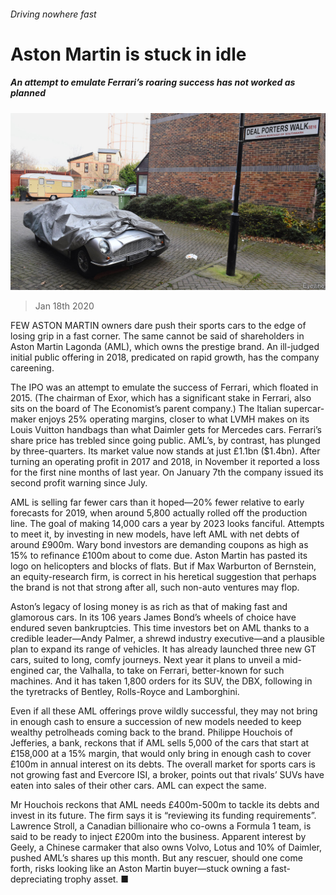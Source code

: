 ###### Driving nowhere fast

# Aston Martin is stuck in idle 

##### An attempt to emulate Ferrari’s roaring success has not worked as planned 

![image](images/20200118_WBP002_0.jpg) 

> Jan 18th 2020 

FEW ASTON MARTIN owners dare push their sports cars to the edge of losing grip in a fast corner. The same cannot be said of shareholders in Aston Martin Lagonda (AML), which owns the prestige brand. An ill-judged initial public offering in 2018, predicated on rapid growth, has the company careening.

The IPO was an attempt to emulate the success of Ferrari, which floated in 2015. (The chairman of Exor, which has a significant stake in Ferrari, also sits on the board of The Economist’s parent company.) The Italian supercar-maker enjoys 25% operating margins, closer to what LVMH makes on its Louis Vuitton handbags than what Daimler gets for Mercedes cars. Ferrari’s share price has trebled since going public. AML’s, by contrast, has plunged by three-quarters. Its market value now stands at just £1.1bn ($1.4bn). After turning an operating profit in 2017 and 2018, in November it reported a loss for the first nine months of last year. On January 7th the company issued its second profit warning since July.


AML is selling far fewer cars than it hoped—20% fewer relative to early forecasts for 2019, when around 5,800 actually rolled off the production line. The goal of making 14,000 cars a year by 2023 looks fanciful. Attempts to meet it, by investing in new models, have left AML with net debts of around £900m. Wary bond investors are demanding coupons as high as 15% to refinance £100m about to come due. Aston Martin has pasted its logo on helicopters and blocks of flats. But if Max Warburton of Bernstein, an equity-research firm, is correct in his heretical suggestion that perhaps the brand is not that strong after all, such non-auto ventures may flop.

Aston’s legacy of losing money is as rich as that of making fast and glamorous cars. In its 106 years James Bond’s wheels of choice have endured seven bankruptcies. This time investors bet on AML thanks to a credible leader—Andy Palmer, a shrewd industry executive—and a plausible plan to expand its range of vehicles. It has already launched three new GT cars, suited to long, comfy journeys. Next year it plans to unveil a mid-engined car, the Valhalla, to take on Ferrari, better-known for such machines. And it has taken 1,800 orders for its SUV, the DBX, following in the tyretracks of Bentley, Rolls-Royce and Lamborghini. 

Even if all these AML offerings prove wildly successful, they may not bring in enough cash to ensure a succession of new models needed to keep wealthy petrolheads coming back to the brand. Philippe Houchois of Jefferies, a bank, reckons that if AML sells 5,000 of the cars that start at £158,000 at a 15% margin, that would only bring in enough cash to cover £100m in annual interest on its debts. The overall market for sports cars is not growing fast and Evercore ISI, a broker, points out that rivals’ SUVs have eaten into sales of their other cars. AML can expect the same.

Mr Houchois reckons that AML needs £400m-500m to tackle its debts and invest in its future. The firm says it is “reviewing its funding requirements”. Lawrence Stroll, a Canadian billionaire who co-owns a Formula 1 team, is said to be ready to inject £200m into the business. Apparent interest by Geely, a Chinese carmaker that also owns Volvo, Lotus and 10% of Daimler, pushed AML’s shares up this month. But any rescuer, should one come forth, risks looking like an Aston Martin buyer—stuck owning a fast-depreciating trophy asset. ■

